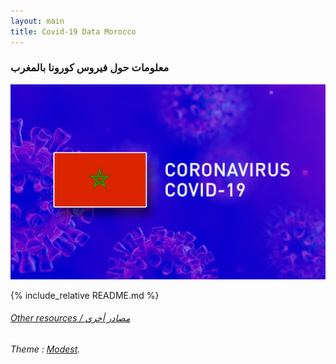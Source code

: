 ```yaml
---
layout: main
title: Covid-19 Data Morocco
---
```


### معلومات حول فيروس كورونا بالمغرب

![Covid-19 Maroc](rsc/covid-19.jpg)

{% include_relative README.md %}

###### [Other resources / مصادر أخرى](https://github.com/aboullaite/Covid19-MA)

###### Theme : [Modest](https://github.com/markdowncss/modest).
